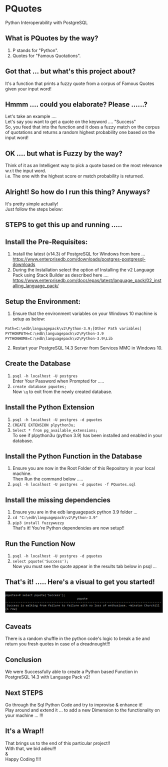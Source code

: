 # PQuotes
Python Interoperability with PostgreSQL <br/>

## What is PQuotes by the way?
1. P stands for "Python". <br/>
2. Quotes for "Famous Quotations". <br/>

## Got that ... but what's this project about?
It's a function that prints a fuzzy quote from a corpus of Famous Quotes given your input word! <br/>

## Hmmm .... could you elaborate? Please ......?
Let's take an example .... <br/>
Let's say you want to get a quote on the keyword .... "Success" <br/>
So, you feed that into the function and it does a fuzzy match on the corpus of quotations and returns a random highest probability one based on the input word! <br/>

## OK .... but what is Fuzzy by the way?
Think of it as an Intelligent way to pick a quote based on the most relevance w.r.t the input word. <br/>
i.e. The one with the highest score or match probability is returned. <br/>

## Alright! So how do I run this thing? Anyways?
It's pretty simple actually! <br/>
Just follow the steps below: <br/>

## STEPS to get this up and running .....
## Install the Pre-Requisites:
1. Install the latest (v14.3) of PostgreSQL for Windows from here ... https://www.enterprisedb.com/downloads/postgres-postgresql-downloads <br/>
2. During the Installation select the option of Installing the v2 Language Pack using Stack Builder as described here .... https://www.enterprisedb.com/docs/epas/latest/language_pack/02_installing_language_pack/ <br/>
## Setup the Environment:
1. Ensure that the environment variables on your Windows 10 machine is setup as below:
```
Path=C:\edb\languagepack\v2\Python-3.9;[Other Path variables]
PYTHONPATH=C:\edb\languagepack\v2\Python-3.9
PYTHONHOME=C:\edb\languagepack\v2\Python-3.9\Lib
```

2. Restart your PostgreSQL 14.3 Server from Services MMC in Windows 10. <br/>

## Create the Database
1. ```psql -h localhost -U postgres``` <br/>
Enter Your Password when Prompted for ..... <br/>
2. ```create database pquotes;``` <br/>
Now ```\q``` to exit from the newly created database. <br/>

## Install the Python Extension
1. ```psql -h localhost -U postgres -d pquotes``` <br/>
2. ```CREATE EXTENSION plpython3u;```
3. ```Select * from pg_available_extensions;``` <br/>
To see if plpython3u (python 3.9) has been installed and enabled in your database. <br/>

## Install the Python Function in the Database
1. Ensure you are now in the Root Folder of this Repository in your local machine. <br/>
Then Run the command below ..... <br/>
2. ```psql -h localhost -U postgres -d pquotes -f PQuotes.sql``` <br/>

## Install the missing dependencies
1. Ensure you are in the edb languagepack python 3.9 folder ... <br/>
2. ```cd "C:\edb\languagepack\v2\Python-3.9"```
3. ```pip3 install fuzzywuzzy``` <br/>
That's it! You're Python dependencies are now setup!! <br/>


## Run the Function Now
1. ```psql -h localhost -U postgres -d pquotes```
2. ```select pquote('Success');``` <br/>
Now you must see the quote appear in the results tab below in psql ... <br/>

## That's it! ..... Here's a visual to get you started!
![Output](PQuotes.png)

## Caveats
There is a random shuffle in the python code's logic to break a tie and return you fresh quotes in case of a dreadnought!!! <br/>

## Conclusion
We were Successfully able to create a Python based Function in PostgreSQL 14.3 with Language Pack v2! <br/>

## Next STEPS
Go through the Sql Python Code and try to improvise & enhance it! <br/>
Play around and extend it ... to add a new Dimension to the functionality on your machine ... !!! <br/>

## It's a Wrap!!
That brings us to the end of this particular project!! <br/>
With that, we bid adieu!!! <br/>
& <br/>
Happy Coding !!!! <br/>
